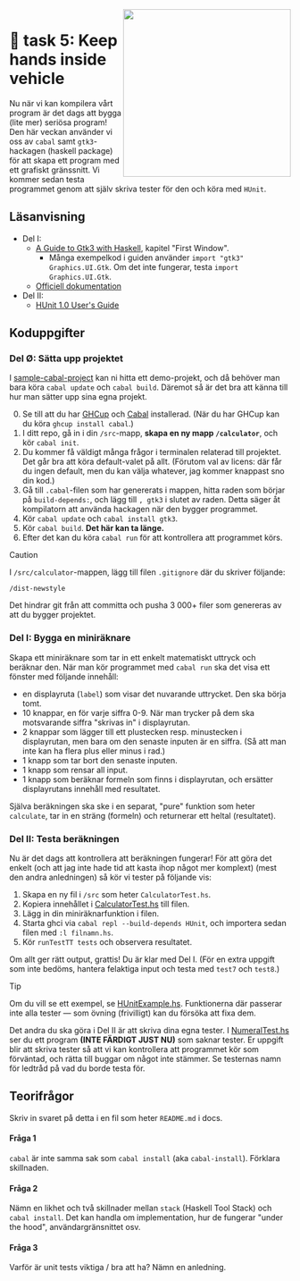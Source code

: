 <img src="https://media1.tenor.com/m/TgpQCGv2R8YAAAAd/4d-gaming-gaming.gif" align="right" width="300" />

# 🍛 task 5: Keep hands inside vehicle

Nu när vi kan kompilera vårt program är det dags att bygga (lite mer)
seriösa program! Den här veckan använder vi oss av `cabal` samt
`gtk3`-hackagen (haskell package) för att skapa ett program med ett
grafiskt gränssnitt. Vi kommer sedan testa programmet genom att själv
skriva tester för den och köra med `HUnit`.

## Läsanvisning
- Del I:
    - [A Guide to Gtk3 with Haskell](http://www.bildungsgueter.de/HaskellGtk3En/Pages/TOC.htm), kapitel "First Window".
        - Många exempelkod i guiden använder `import "gtk3" Graphics.UI.Gtk`.
        Om det inte fungerar, testa `import Graphics.UI.Gtk`.
    - [Officiell dokumentation](https://hackage.haskell.org/package/gtk3-0.15.0/docs/Graphics-UI-Gtk.html)
- Del II:
    - [HUnit 1.0 User's Guide](https://wiki.haskell.org/HUnit_1.0_User's_Guide)

## Koduppgifter

### Del Ø: Sätta upp projektet

I [sample-cabal-project](sample-cabal-project/) kan ni hitta ett
demo-projekt, och då behöver man bara köra `cabal update` och `cabal build`.
Däremot så är det bra att känna till hur man sätter upp sina
egna projekt.

0. Se till att du har [GHCup](https://www.haskell.org/ghcup/) och 
[Cabal](https://www.haskell.org/cabal/) installerad. (När du har
GHCup kan du köra `ghcup install cabal`.)
1. I ditt repo, gå in i din `/src`-mapp, **skapa en ny mapp `/calculator`**,
och kör `cabal init`.
2. Du kommer få väldigt många frågor i terminalen relaterad till
projektet. Det går bra att köra default-valet på allt. (Förutom val av
licens: där får du ingen default, men du kan välja whatever, jag kommer
knappast sno din kod.)
3. Gå till `.cabal`-filen som har genererats i mappen, hitta raden som
börjar på `build-depends:`, och lägg till `, gtk3` i slutet av
raden. Detta säger åt kompilatorn att använda hackagen när den bygger
programmet.
4. Kör `cabal update` och `cabal install gtk3`.
5. Kör `cabal build`. **Det här kan ta länge.**
6. Efter det kan du köra `cabal run` för att kontrollera att programmet
körs.

> [!CAUTION]
> I `/src/calculator`-mappen, lägg till filen `.gitignore` där du skriver
> följande:
> 
> `/dist-newstyle`
> 
> Det hindrar git från att committa och pusha 3 000+ filer som genereras
> av att du bygger projektet.

### Del I: Bygga en miniräknare

Skapa ett miniräknare som tar in ett enkelt matematiskt uttryck och
beräknar den. När man kör programmet med `cabal run` ska det visa ett
fönster med följande innehåll:
- en displayruta (`label`) som visar det nuvarande uttrycket. Den ska
börja tomt.
- 10 knappar, en för varje siffra 0-9. När man trycker på dem ska
motsvarande siffra "skrivas in" i displayrutan.
- 2 knappar som lägger till ett plustecken resp. minustecken i
displayrutan, men bara om den senaste inputen är en siffra. (Så att man
inte kan ha flera plus eller minus i rad.)
- 1 knapp som tar bort den senaste inputen.
- 1 knapp som rensar all input.
- 1 knapp som beräknar formeln som finns i displayrutan, och
ersätter displayrutans innehåll med resultatet.

Själva beräkningen ska ske i en separat, "pure" funktion som heter
`calculate`, tar in en sträng (formeln) och returnerar ett heltal
(resultatet).

### Del II: Testa beräkningen

Nu är det dags att kontrollera att beräkningen fungerar! För att göra
det enkelt (och att jag inte hade tid att kasta ihop något mer komplext)
(mest den andra anledningen) så kör vi tester på följande vis:

1. Skapa en ny fil i `/src` som heter `CalculatorTest.hs`.
2. Kopiera innehållet i [CalculatorTest.hs](CalculatorTest.hs) till filen.
3. Lägg in din miniräknarfunktion i filen.
4. Starta ghci via `cabal repl --build-depends HUnit`, och importera sedan
filen med `:l filnamn.hs`.
5. Kör `runTestTT tests` och observera resultatet.

Om allt ger rätt output, grattis! Du är klar med Del I. (För en extra uppgift
som inte bedöms, hantera felaktiga input och testa med `test7` och `test8`.)

> [!TIP]
> Om du vill se ett exempel, se [HUnitExample.hs](HUnitExample.hs). Funktionerna där
> passerar inte alla tester — som övning (frivilligt) kan du försöka att fixa
> dem.

Det andra du ska göra i Del II är att skriva dina egna tester. I
[NumeralTest.hs](NumeralTest.hs) ser du ett program **(INTE FÄRDIGT JUST NU)** som
saknar tester. Er uppgift blir att skriva tester så att vi kan kontrollera att
programmet kör som förväntad, och rätta till buggar om något inte stämmer.
Se testernas namn för ledtråd på vad du borde testa för.

## Teorifrågor
Skriv in svaret på detta i en fil som heter `README.md` i docs.

#### Fråga 1
`cabal` är inte samma sak som `cabal install` (aka `cabal-install`).
Förklara skillnaden.

#### Fråga 2
Nämn en likhet och två skillnader mellan `stack` (Haskell Tool Stack)
och `cabal install`. Det kan handla om implementation, hur de fungerar
"under the hood", användargränsnittet osv.

#### Fråga 3
Varför är unit tests viktiga / bra att ha? Nämn en anledning.